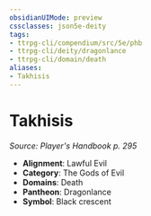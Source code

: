 ```yaml
---
obsidianUIMode: preview
cssclasses: json5e-deity
tags:
- ttrpg-cli/compendium/src/5e/phb
- ttrpg-cli/deity/dragonlance
- ttrpg-cli/domain/death
aliases: 
- Takhisis
---
```

# Takhisis
*Source: Player's Handbook p. 295* 

- **Alignment**: Lawful Evil
- **Category**: The Gods of Evil
- **Domains**: Death
- **Pantheon**: Dragonlance
- **Symbol**: Black crescent